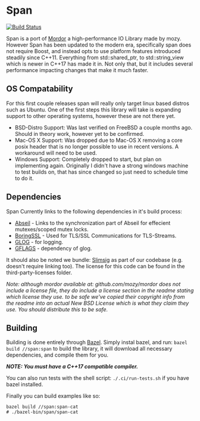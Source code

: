 # Span #

[![Build Status](https://dev.azure.com/ecoan/ecoan/_apis/build/status/SecurityInsanity.Span)](https://dev.azure.com/ecoan/ecoan/_build/latest?definitionId=2)

Span is a port of [Mordor](https://github.com/mozy/mordor) a high-performance
IO Library made by mozy. However Span has been updated to the modern era,
specifically span does not require Boost, and instead opts to use platform
features introduced steadily since C++11. Everything from std::shared_ptr, to
std::string_view which is newer in C++17 has made it in. Not only that, but
it includes several performance impacting changes that make it much faster.

## OS Compatability ##

For this first couple releases span will really only target linux based distros
such as Ubuntu. One of the first steps this library will take is expanding
support to other operating systems, however these are not there yet.

  * BSD-Distro Support: Was last verified on FreeBSD a couple months ago.
    Should in theory work, however yet to be confirmed.
  * Mac-OS X Support: Was dropped due to Mac-OS X removing a core posix header
    that is no longer possible to use in recent versions. A workaround will
    need to be used.
  * Windows Support: Completely dropped to start, but plan on implementing
    again. Originally I didn't have a strong windows machine to test builds
    on, that has since changed so just need to schedule time to do it.

## Dependencies ##

Span Currently links to the following dependencies in it's build process:

  * [Abseil](https://abseil.io/) - Links to the synchronization part of Abseil
    for effecient mutexes/scoped mutex locks.
  * [BoringSSL](https://boringssl.googlesource.com/boringssl/) - Used for
    TLS/SSL Communications for TLS-Streams.
  * [GLOG](https://github.com/google/glog) - for logging.
  * [GFLAGS](https://github.com/gflags/gflags) - dependency of glog.

It should also be noted we bundle: [Slimsig](https://github.com/ilsken/slimsig)
as part of our codebase (e.g. doesn't require linking too). The license for
this code can be found in the third-party-licenses folder.

_Note: although mordor available at: github.com/mozy/mordor does not include a
license file, they do include a license section in the readme stating which
license they use. to be safe we've copied their copyright info from the readme
into an actual New BSD License which is what they claim they use. You should
distribute this to be safe._

## Building ##

Building is done entirely through [Bazel](https://bazel.build/). Simply instal
bazel, and run: `bazel build //span:span` to build the library, it will
download all necessary dependencies, and compile them for you.

***NOTE: You must have a C++17 compatible compiler.***

You can also run tests with the shell script: `./.ci/run-tests.sh` if you have
bazel installed.

Finally you can build examples like so:

  ```
  bazel build //span:span-cat
  # ./bazel-bin/span/span-cat
  ```
